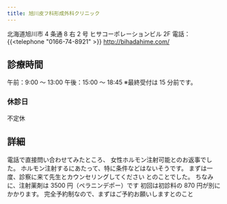 ```yaml
---
title: 旭川皮フ科形成外科クリニック
---
```


北海道旭川市 4 条通 8 右 2 号 ヒサコーポレーションビル 2F
電話：{{<telephone "0166-74-8921" >}}
<http://bihadahime.com/>

## 診療時間

午前：9:00 ～ 13:00
午後：15:00 ～ 18:45
※最終受付は 15 分前です。

### 休診日

不定休

## 詳細

電話で直接問い合わせてみたところ、
女性ホルモン注射可能とのお返事でした。
ホルモン注射するにあたって、特に条件などはないそうです。
まずは一度、診察に来て先生とカウンセリングしてください とのことでした。
ちなみに、注射薬剤は
3500 円（ペラニンデポー）です
初回は初診料の 870 円が別にかかります。
完全予約制なので、まずはご予約お願いしますとのこと
